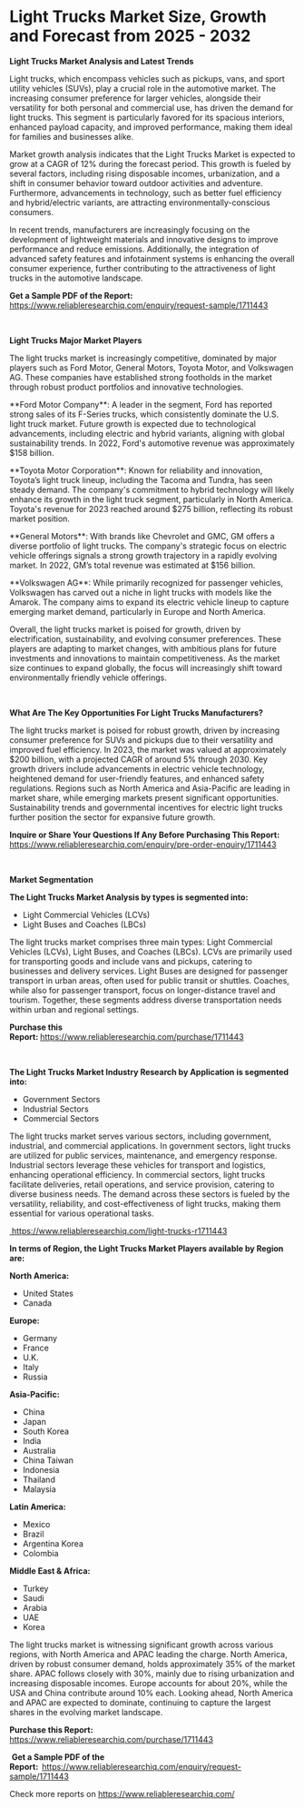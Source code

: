 <p><h1>Light Trucks Market Size, Growth and Forecast from 2025 - 2032</h1></p><p><strong>Light Trucks Market Analysis and Latest Trends</strong></p>
<p><p>Light trucks, which encompass vehicles such as pickups, vans, and sport utility vehicles (SUVs), play a crucial role in the automotive market. The increasing consumer preference for larger vehicles, alongside their versatility for both personal and commercial use, has driven the demand for light trucks. This segment is particularly favored for its spacious interiors, enhanced payload capacity, and improved performance, making them ideal for families and businesses alike.</p><p>Market growth analysis indicates that the Light Trucks Market is expected to grow at a CAGR of 12% during the forecast period. This growth is fueled by several factors, including rising disposable incomes, urbanization, and a shift in consumer behavior toward outdoor activities and adventure. Furthermore, advancements in technology, such as better fuel efficiency and hybrid/electric variants, are attracting environmentally-conscious consumers. </p><p>In recent trends, manufacturers are increasingly focusing on the development of lightweight materials and innovative designs to improve performance and reduce emissions. Additionally, the integration of advanced safety features and infotainment systems is enhancing the overall consumer experience, further contributing to the attractiveness of light trucks in the automotive landscape.</p></p>
<p><strong>Get a Sample PDF of the Report:&nbsp;</strong> <a href="https://www.reliableresearchiq.com/enquiry/request-sample/1711443?utm_campaign=1170&utm_medium=2&utm_source=Github&utm_content=ia&utm_term=10012025&utm_id=light-trucks">https://www.reliableresearchiq.com/enquiry/request-sample/1711443</a></p>
<p>&nbsp;</p>
<p><strong>Light Trucks Major Market Players</strong></p>
<p><p>The light trucks market is increasingly competitive, dominated by major players such as Ford Motor, General Motors, Toyota Motor, and Volkswagen AG. These companies have established strong footholds in the market through robust product portfolios and innovative technologies. </p><p>**Ford Motor Company**: A leader in the segment, Ford has reported strong sales of its F-Series trucks, which consistently dominate the U.S. light truck market. Future growth is expected due to technological advancements, including electric and hybrid variants, aligning with global sustainability trends. In 2022, Ford's automotive revenue was approximately $158 billion.</p><p>**Toyota Motor Corporation**: Known for reliability and innovation, Toyota’s light truck lineup, including the Tacoma and Tundra, has seen steady demand. The company's commitment to hybrid technology will likely enhance its growth in the light truck segment, particularly in North America. Toyota's revenue for 2023 reached around $275 billion, reflecting its robust market position.</p><p>**General Motors**: With brands like Chevrolet and GMC, GM offers a diverse portfolio of light trucks. The company's strategic focus on electric vehicle offerings signals a strong growth trajectory in a rapidly evolving market. In 2022, GM’s total revenue was estimated at $156 billion.</p><p>**Volkswagen AG**: While primarily recognized for passenger vehicles, Volkswagen has carved out a niche in light trucks with models like the Amarok. The company aims to expand its electric vehicle lineup to capture emerging market demand, particularly in Europe and North America.</p><p>Overall, the light trucks market is poised for growth, driven by electrification, sustainability, and evolving consumer preferences. These players are adapting to market changes, with ambitious plans for future investments and innovations to maintain competitiveness. As the market size continues to expand globally, the focus will increasingly shift toward environmentally friendly vehicle offerings.</p></p>
<p>&nbsp;</p>
<p><strong>What Are The Key Opportunities For Light Trucks Manufacturers?</strong></p>
<p><p>The light trucks market is poised for robust growth, driven by increasing consumer preference for SUVs and pickups due to their versatility and improved fuel efficiency. In 2023, the market was valued at approximately $200 billion, with a projected CAGR of around 5% through 2030. Key growth drivers include advancements in electric vehicle technology, heightened demand for user-friendly features, and enhanced safety regulations. Regions such as North America and Asia-Pacific are leading in market share, while emerging markets present significant opportunities. Sustainability trends and governmental incentives for electric light trucks further position the sector for expansive future growth.</p></p>
<p><strong>Inquire or Share Your Questions If Any Before Purchasing This Report:</strong> <a href="https://www.reliableresearchiq.com/enquiry/pre-order-enquiry/1711443?utm_campaign=1170&utm_medium=2&utm_source=Github&utm_content=ia&utm_term=10012025&utm_id=light-trucks">https://www.reliableresearchiq.com/enquiry/pre-order-enquiry/1711443</a></p>
<p>&nbsp;</p>
<p><strong>Market Segmentation</strong></p>
<p><strong>The Light Trucks Market Analysis by types is segmented into:</strong></p>
<p><ul><li>Light Commercial Vehicles (LCVs)</li><li>Light Buses and Coaches (LBCs)</li></ul></p>
<p><p>The light trucks market comprises three main types: Light Commercial Vehicles (LCVs), Light Buses, and Coaches (LBCs). LCVs are primarily used for transporting goods and include vans and pickups, catering to businesses and delivery services. Light Buses are designed for passenger transport in urban areas, often used for public transit or shuttles. Coaches, while also for passenger transport, focus on longer-distance travel and tourism. Together, these segments address diverse transportation needs within urban and regional settings.</p></p>
<p><strong>Purchase this Report:&nbsp;</strong><a href="https://www.reliableresearchiq.com/purchase/1711443?utm_campaign=1170&utm_medium=2&utm_source=Github&utm_content=ia&utm_term=10012025&utm_id=light-trucks">https://www.reliableresearchiq.com/purchase/1711443</a></p>
<p>&nbsp;</p>
<p><strong>The Light Trucks Market Industry Research by Application is segmented into:</strong></p>
<p><ul><li>Government Sectors</li><li>Industrial Sectors</li><li>Commercial Sectors</li></ul></p>
<p><p>The light trucks market serves various sectors, including government, industrial, and commercial applications. In government sectors, light trucks are utilized for public services, maintenance, and emergency response. Industrial sectors leverage these vehicles for transport and logistics, enhancing operational efficiency. In commercial sectors, light trucks facilitate deliveries, retail operations, and service provision, catering to diverse business needs. The demand across these sectors is fueled by the versatility, reliability, and cost-effectiveness of light trucks, making them essential for various operational tasks.</p></p>
<p><a href="https://www.reliableresearchiq.com/light-trucks-r1711443?utm_campaign=1170&utm_medium=2&utm_source=Github&utm_content=ia&utm_term=10012025&utm_id=light-trucks">&nbsp;https://www.reliableresearchiq.com/light-trucks-r1711443</a></p>
<p><strong>In terms of Region, the Light Trucks Market Players available by Region are:</strong></p>
<p>
    <p> <strong> North America: </strong>
        <ul>
            <li>United States</li>
            <li>Canada</li>
        </ul>
        </p> 
    <p> <strong> Europe: </strong>
        <ul>
            <li>Germany</li>
            <li>France</li>
            <li>U.K.</li>
            <li>Italy</li>
            <li>Russia</li>
        </ul>
        </p> 
    <p> <strong> Asia-Pacific: </strong>
        <ul>
            <li>China</li>
            <li>Japan</li>
            <li>South Korea</li>
            <li>India</li>
            <li>Australia</li>
            <li>China Taiwan</li>
            <li>Indonesia</li>
            <li>Thailand</li>
            <li>Malaysia</li>
        </ul>
        </p> 
    <p> <strong> Latin America: </strong>
        <ul>
            <li>Mexico</li>
            <li>Brazil</li>
            <li>Argentina Korea</li>
            <li>Colombia</li>
        </ul>
        </p> 
    <p> <strong> Middle East & Africa: </strong>
        <ul>
            <li>Turkey</li>
            <li>Saudi</li>
            <li>Arabia</li>
            <li>UAE</li>
            <li>Korea</li>
        </ul>
    </p>
    </p>
<p><p>The light trucks market is witnessing significant growth across various regions, with North America and APAC leading the charge. North America, driven by robust consumer demand, holds approximately 35% of the market share. APAC follows closely with 30%, mainly due to rising urbanization and increasing disposable incomes. Europe accounts for about 20%, while the USA and China contribute around 10% each. Looking ahead, North America and APAC are expected to dominate, continuing to capture the largest shares in the evolving market landscape.</p></p>
<p><strong>Purchase this Report: </strong><a href="https://www.reliableresearchiq.com/purchase/1711443?utm_campaign=1170&utm_medium=2&utm_source=Github&utm_content=ia&utm_term=10012025&utm_id=light-trucks">https://www.reliableresearchiq.com/purchase/1711443</a></p>
<p>&nbsp;<strong>Get a Sample PDF of the Report:&nbsp;&nbsp;</strong><a href="https://www.reliableresearchiq.com/enquiry/request-sample/1711443?utm_campaign=1170&utm_medium=2&utm_source=Github&utm_content=ia&utm_term=10012025&utm_id=light-trucks">https://www.reliableresearchiq.com/enquiry/request-sample/1711443</a></p>
<p><strong></strong></p>
<p>Check more reports on <a href="https://www.reliableresearchiq.com/?utm_campaign=1170&utm_medium=2&utm_source=Github&utm_content=ia&utm_term=10012025&utm_id=light-trucks">https://www.reliableresearchiq.com/</a></p>